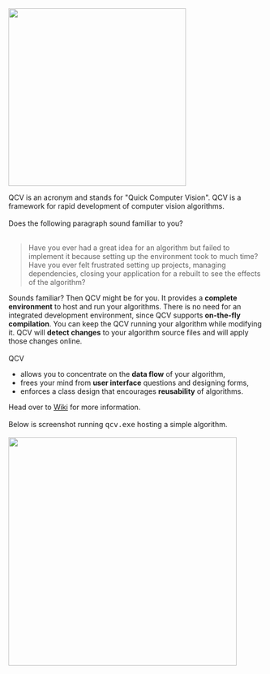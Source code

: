 <img src='http://qcv.googlecode.com/svn/trunk/etc/logos/qcv_logo.png' width='350'>

QCV is an acronym and stands for "Quick Computer Vision". QCV is a framework for rapid development of computer vision algorithms.<br>
<br>
Does the following paragraph sound familiar to you?<br>
<br>
<blockquote>Have you ever had a great idea for an algorithm but failed to implement it because setting up the environment took to much time? Have you ever felt frustrated setting up projects, managing dependencies, closing your application for a rebuilt to see the effects of the algorithm?</blockquote>

Sounds familiar? Then QCV might be for you. It provides a <b>complete environment</b> to host and run your algorithms. There is no need for an integrated development environment, since QCV supports <b>on-the-fly compilation</b>. You can keep the QCV running your algorithm while modifying it. QCV will <b>detect changes</b> to your algorithm source files and will apply those changes online.<br>
<br>
QCV<br>
<ul><li>allows you to concentrate on the <b>data flow</b> of your algorithm,<br>
</li><li>frees your mind from <b>user interface</b> questions and designing forms,<br>
</li><li>enforces a class design that encourages <b>reusability</b> of algorithms.</li></ul>

Head over to <a href='Introduction.md'>Wiki</a> for more information.<br>
<br>
Below is screenshot running <tt>qcv.exe</tt> hosting a simple algorithm.<br>
<br>
<img src='http://qcv.googlecode.com/svn/trunk/etc/logos/qcv_screenshot.png' width='450'>
